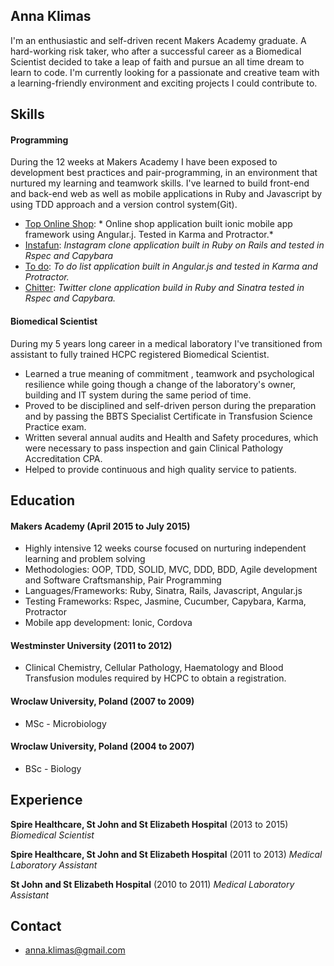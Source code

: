 ## Anna Klimas

I'm an enthusiastic and self-driven recent Makers Academy graduate. A hard-working risk taker, who after a successful career as a Biomedical Scientist decided to take a leap of faith and pursue an all time dream to learn to code.
I'm currently looking for a passionate and creative team with a learning-friendly environment and exciting projects I could contribute to.

## Skills

#### Programming

During the 12 weeks at Makers Academy I have been exposed to development best practices and pair-programming, in an environment that nurtured my learning and teamwork skills. I've learned to build front-end and back-end web as well as mobile applications in Ruby and Javascript by using TDD approach and a version control system(Git).

- [Top Online Shop](https://github.com/AnnaKL/Top-Online-Shop): * Online shop application built ionic mobile app framework using Angular.j. Tested in Karma and Protractor.*
- [Instafun](https://github.com/AnnaKL/instagram-challenge): *Instagram clone application built in Ruby on Rails and tested in Rspec and Capybara*
- [To do](https://github.com/AnnaKL/todo_challenge): *To do list application built in Angular.js and tested in Karma and Protractor.*
- [Chitter](https://github.com/AnnaKL/chitter-challenge): *Twitter clone application build in Ruby and Sinatra tested in Rspec and Capybara.*

#### Biomedical Scientist

During my 5 years long career in a medical laboratory I've transitioned from assistant to fully trained HCPC registered Biomedical Scientist.

- Learned a true meaning of commitment , teamwork and psychological resilience while going though a change of the laboratory's owner, building and IT system during the same period of time.
- Proved to be disciplined and self-driven person during the preparation and by passing the BBTS Specialist Certificate in Transfusion Science Practice exam.
- Written several annual audits and Health and Safety procedures, which were necessary to pass inspection and gain Clinical Pathology Accreditation CPA.
- Helped to provide continuous and high quality service to patients.


## Education

#### Makers Academy (April 2015 to July 2015)

- Highly intensive 12 weeks course focused on nurturing independent learning
  and problem solving
- Methodologies: OOP, TDD, SOLID, MVC, DDD, BDD, Agile development and
  Software Craftsmanship, Pair Programming
- Languages/Frameworks: Ruby, Sinatra, Rails, Javascript, Angular.js
- Testing Frameworks: Rspec, Jasmine, Cucumber, Capybara, Karma, Protractor
- Mobile app development: Ionic, Cordova

#### Westminster University (2011 to 2012)

- Clinical Chemistry, Cellular Pathology, Haematology and Blood
  Transfusion modules required by HCPC to obtain a registration.

#### Wroclaw University, Poland (2007 to 2009)

- MSc - Microbiology

#### Wroclaw University, Poland (2004 to 2007)

- BSc - Biology


## Experience

**Spire Healthcare, St John and St Elizabeth Hospital** (2013 to 2015)
*Biomedical Scientist*

**Spire Healthcare, St John and St Elizabeth Hospital** (2011 to 2013)
*Medical Laboratory Assistant*

**St John and St Elizabeth Hospital** (2010 to 2011)
*Medical Laboratory Assistant*

## Contact

- anna.klimas@gmail.com
